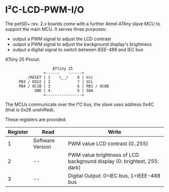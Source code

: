 I²C-LCD-PWM-I/O
===============


The petSD+ rev. 2.x boards come with a further Atmel ATtiny slave MCU to support the main MCU.
It serves three purposes:

- output a PWM signal to adjust the LCD contrast
- output a PWM signal to adjust the background display's brightness
- output a digital signal to switch between IEEE-488 and IEC bus


ATtiny 25 Pinout:
```
                     ATtiny 25
                 +------    ------+
          /RESET | 1    \__/    8 | Vcc
      PB3 / DIGI | 2            7 | SCL
      PB4 / OC1B | 3            6 | PB1 / OC0B
             GND | 4            5 | SDA
                 +----------------+
```

The MCUs communicate over the I²C bus, the slave uses address 0x4C (that is 0x26 unshifted).

These registers are provided:

| Register | Read             | Write                                                                    |
|----------|------------------|--------------------------------------------------------------------------|
| 1        | Software Version | PWM value LCD contrast (0..255)                                          |
| 2        | --               | PWM value brightness of LCD background display (0: brightest, 255: dark) |
| 3        | --               | Digital Output: 0=IEC bus, 1=IEEE-488 bus                                |
